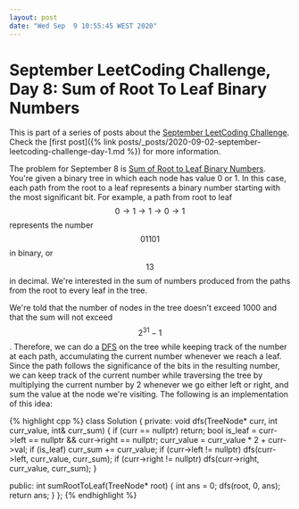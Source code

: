 ```yaml
---
layout: post
date: "Wed Sep  9 10:55:45 WEST 2020"
---
```


# September LeetCoding Challenge, Day 8: Sum of Root To Leaf Binary Numbers

<div class="message" markdown="1">

This is part of a series of posts about the [September LeetCoding
Challenge][september-challenge]. Check the [first post]({% link
posts/_posts/2020-09-02-september-leetcoding-challenge-day-1.md %}) for more
information.

</div>

The problem for September 8 is [Sum of Root to Leaf Binary Numbers][problem].
You're given a binary tree in which each node has value 0 or 1. In this case,
each path from the root to a leaf represents a binary number starting with the
most significant bit. For example, a path from root to leaf $$0 \rightarrow 1
\rightarrow 1 \rightarrow 0 \rightarrow 1$$ represents the number $$01101$$ in
binary, or $$13$$ in decimal. We're interested in the sum of numbers produced
from the paths from the root to every leaf in the tree.

We're told that the number of nodes in the tree doesn't exceed 1000 and that the
sum will not exceed $$2^{31} - 1$$. Therefore, we can do a [DFS][dfs] on the
tree while keeping track of the number at each path, accumulating the current
number whenever we reach a leaf. Since the path follows the significance of the
bits in the resulting number, we can keep track of the current number while
traversing the tree by multiplying the current number by 2 whenever we go either
left or right, and sum the value at the node we're visiting. The following is an
implementation of this idea:

{% highlight cpp %}
class Solution {
private:
  void dfs(TreeNode* curr, int curr_value, int& curr_sum) {
    if (curr == nullptr)
      return;
    bool is_leaf = curr->left == nullptr && curr->right == nullptr;
    curr_value = curr_value * 2 + curr->val;
    if (is_leaf)
      curr_sum += curr_value;
    if (curr->left != nullptr)
      dfs(curr->left, curr_value, curr_sum);
    if (curr->right != nullptr)
      dfs(curr->right, curr_value, curr_sum);
  }

public:
  int sumRootToLeaf(TreeNode* root) {
    int ans = 0;
    dfs(root, 0, ans);
    return ans;
  }
};
{% endhighlight %}

[dfs]: https://en.wikipedia.org/wiki/Depth-first_search
[problem]: https://leetcode.com/problems/sum-of-root-to-leaf-binary-numbers/
[september-challenge]: https://leetcode.com/explore/challenge/card/september-leetcoding-challenge/
